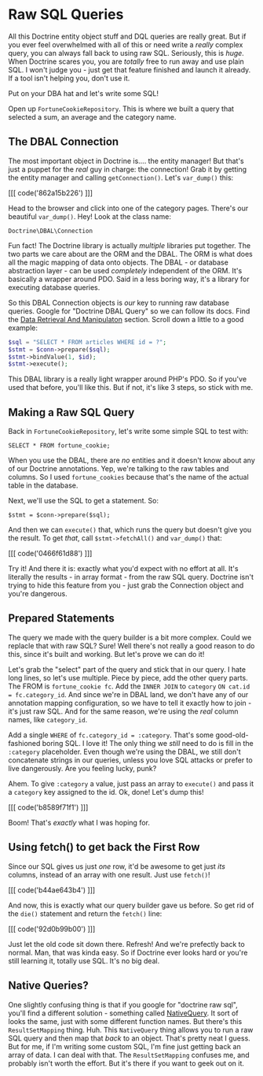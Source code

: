 # Raw SQL Queries

All this Doctrine entity object stuff and DQL queries are really great.
But if you ever feel overwhelmed with all of this or need write a *really*
complex query, you can always fall back to using raw SQL. Seriously, this
is *huge*. When Doctrine scares you, you are *totally* free to run away and
use plain SQL. I won't judge you - just get that feature finished and launch
it already. If a tool isn't helping you, don't use it.

Put on your DBA hat and let's write some SQL!

Open up `FortuneCookieRepository`. This is where we built a query that selected
a sum, an average and the category name.

## The DBAL Connection

The most important object in Doctrine is.... the entity manager! But that's
just a puppet for the *real* guy in charge: the connection! Grab it by getting
the entity manager and calling `getConnection()`. Let's `var_dump()` this:

[[[ code('862a15b226') ]]]

Head to the browser and click into one of the category pages. There's our
beautiful `var_dump()`. Hey! Look at the class name:

    Doctrine\DBAL\Connection

Fun fact! The Doctrine library is actually *multiple* libraries put together.
The two parts we care about are the ORM and the DBAL. The ORM is what does
all the magic mapping of data onto objects. The DBAL - or database abstraction
layer - can be used *completely* independent of the ORM. It's basically a
wrapper around PDO. Said in a less boring way, it's a library for executing
database queries.

So this DBAL Connection objects is *our* key to running raw database queries.
Google for "Doctrine DBAL Query" so we can follow its docs. Find the
[Data Retrieval And Manipulaton][data-retrieval-and-manipulation] section.
Scroll down a little to a good example:

```php
$sql = "SELECT * FROM articles WHERE id = ?";
$stmt = $conn->prepare($sql);
$stmt->bindValue(1, $id);
$stmt->execute();
```

This DBAL library is a really light wrapper around PHP's PDO. So if you've
used that before, you'll like this. But if not, it's like 3 steps, so stick
with me.

## Making a Raw SQL Query

Back in `FortuneCookieRepository`, let's write some simple SQL to test with:

    SELECT * FROM fortune_cookie;

When you use the DBAL, there are *no* entities and it doesn't know about
any of our Doctrine annotations. Yep, we're talking to the raw tables and
columns. So I used `fortune_cookies` because that's the name of the actual
table in the database.

Next, we'll use the SQL to get a statement. So:

    $stmt = $conn->prepare($sql);

And then we can `execute()` that, which runs the query but doesn't give you
the result. To get *that*, call `$stmt->fetchAll()` and `var_dump()` that:

[[[ code('0466f61d88') ]]]

Try it! And there it is: exactly what you'd expect with no effort at all.
It's literally the results - in array format - from the raw SQL query. Doctrine
isn't trying to hide this feature from you - just grab the Connection object
and you're dangerous.

## Prepared Statements

The query we made with the query builder is a bit more complex. Could we
replacle that with raw SQL? Sure! Well there's not really a good reason to
do this, since it's built and working. But let's prove we can do it!

Let's grab the "select" part of the query and stick that in our query. I
hate long lines, so let's use multiple. Piece by piece, add the other query
parts. The FROM is `fortune_cookie fc`. Add the `INNER JOIN` to `category`
`ON cat.id = fc.category_id`. And since we're in DBAL land, we don't have
any of our annotation mapping configuration, so we have to tell it exactly
how to join - it's just raw SQL. And for the same reason, we're using the
*real* column names, like `category_id`.

Add a single `WHERE` of `fc.category_id = :category`. That's some good-old-fashioned
boring SQL. I love it! The only thing we *still* need to do is fill in the
`:category` placeholder. Even though we're using the DBAL, we still don't
concatenate strings in our queries, unless you love SQL attacks or prefer
to live dangerously. Are you feeling lucky, punk?

Ahem. To give `:category` a value, just pass an array to `execute()` and
pass it a `category` key assigned to the id. Ok, done! Let's dump this!

[[[ code('b8589f71f1') ]]]

Boom! That's *exactly* what I was hoping for.

## Using fetch() to get back the First Row

Since our SQL gives us just *one* row, it'd be awesome to get just *its*
columns, instead of an array with one result. Just use `fetch()`!

[[[ code('b44ae643b4') ]]]

And now, this is exactly what our query builder gave us before. So get rid
of the `die()` statement and return the `fetch()` line:

[[[ code('92d0b99b00') ]]]

Just let the old code sit down there. Refresh! And we're prefectly back to
normal. Man, that was kinda easy. So if Doctrine ever looks hard or you're
still learning it, totally use SQL. It's no big deal.

## Native Queries?

One slightly confusing thing is that if you google for "doctrine raw sql",
you'll find a different solution - something called [NativeQuery][native-sql].
It sort of looks the same, just with some different function names. But there's
this `ResultSetMapping` thing. Huh. This `NativeQuery` thing allows you to
run a raw SQL query and then map that *back* to an object. That's pretty neat
I guess. But for me, if I'm writing some custom SQL, I'm fine just getting
back an array of data. I can deal with that. The `ResultSetMapping` confuses
me, and probably isn't worth the effort. But it's there if you want to geek
out on it.


[data-retrieval-and-manipulation]: https://www.doctrine-project.org/projects/doctrine-dbal/en/latest/reference/data-retrieval-and-manipulation.html
[native-sql]: https://www.doctrine-project.org/projects/doctrine-orm/en/latest/reference/native-sql.html
